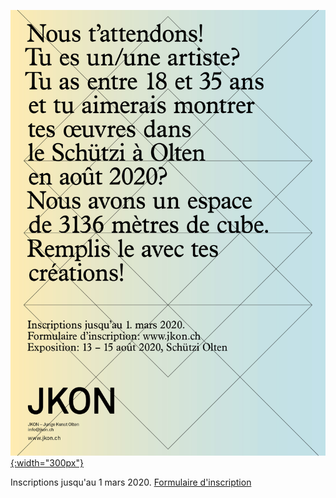 [![Call for Artists](images/calls/JKON_CallForProjects_2020_fr.jpg){:width="300px"}](/call-for-artists.fr.html)

Inscriptions jusqu'au 1 mars 2020. [Formulaire d'inscription](/call-for-artists.fr.html)
